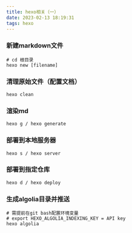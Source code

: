 ```yaml
---
title: hexo相关（一）
date: 2023-02-13 18:19:31
tags: hexo
---
```



### 新建markdown文件

```
# cd 根目录
hexo new [filename]
```

### 清理原始文件（配置文档）

```
hexo clean
```

### 渲染md

```
hexo g / hexo generate
```
### 部署到本地服务器

```
hexo s / hexo server
```

### 部署到指定仓库

```
hexo d / hexo deploy
```

### 生成algolia目录并推送

```
# 需提前在git bash配置环境变量
# export HEXO_ALGOLIA_INDEXING_KEY = API key
hexo algolia
```